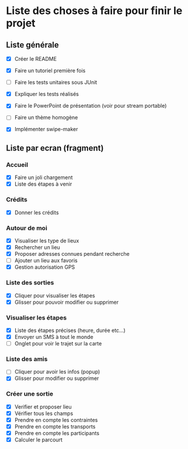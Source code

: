 # Liste des choses à faire pour finir le projet

## Liste générale

- [x] Créer le README
- [x] Faire un tutoriel première fois
- [ ] Faire les tests unitaires sous JUnit
- [x] Expliquer les tests réalisés
- [x] Faire le PowerPoint de présentation (voir pour stream portable)
- [ ] Faire un thème homogène
- [x] Implémenter swipe-maker


## Liste par ecran (fragment)

### Accueil
- [x] Faire un joli chargement
- [x] Liste des étapes à venir

### Crédits
- [x] Donner les crédits

### Autour de moi
- [x] Visualiser les type de lieux
- [x] Rechercher un lieu
- [x] Proposer adresses connues pendant recherche
- [ ] Ajouter un lieu aux favoris
- [x] Gestion autorisation GPS

### Liste des sorties
- [x] Cliquer pour visualiser les étapes
- [x] Glisser pour pouvoir modifier ou supprimer

### Visualiser les étapes
- [x] Liste des étapes précises (heure, durée etc...)
- [x] Envoyer un SMS à tout le monde
- [ ] Onglet pour voir le trajet sur la carte

### Liste des amis
- [ ] Cliquer pour avoir les infos (popup)
- [x] Glisser pour modifier ou supprimer

### Créer une sortie
- [x] Verifier et proposer lieu
- [x] Vérifier tous les champs
- [x] Prendre en compte les contraintes
- [x] Prendre en compte les transports
- [x] Prendre en compte les participants
- [x] Calculer le parcourt
